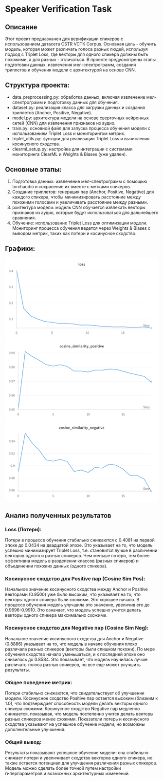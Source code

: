 # Speaker Verification Task

## Описание
Этот проект предназначен для верификации спикеров с использованием датасета CSTR VCTK Corpus. Основная цель - обучить модель, которая может различать голоса разных людей, используя подход с Triplet Loss, где векторы для одного спикера должны быть похожими, а для разных - отличаться. В проекте предусмотрены этапы подготовки данных, извлечения мел-спектрограмм, создания триплетов и обучения модели с архитектурой на основе CNN.

## Структура проекта:
- data_preprocessing.py: обработка данных, включая извлечение мел-спектрограмм и подготовку данных для обучения.
- dataset.py: реализация класса для загрузки данных и создания триплетов (Anchor, Positive, Negative).
- model.py: архитектура модели на основе сверточных нейронных сетей (CNN) для извлечения признаков из аудио.
- train.py: основной файл для запуска процесса обучения модели с использованием Triplet Loss и мониторингом метрик.
- triplet_utils.py: функции для реализации Triplet Loss и вычисления косинусного сходства.
- clearml_setup.py: настройка для интеграции с системами мониторинга ClearML и Weights & Biases (уже удален).

## Основные этапы:
1. Подготовка данных: извлечение мел-спектрограмм с помощью torchaudio и сохранение их вместе с метками спикеров.
2. Создание триплетов: генерация пар (Anchor, Positive, Negative) для каждого спикера, чтобы минимизировать расстояние между похожими голосами и увеличивать расстояние между разными.
3. рхитектура модели: модель CNN обучается извлекать векторы признаков из аудио, которые будут использоваться для дальнейшего сравнения.
4. Обучение: использование Triplet Loss для оптимизации модели. Мониторинг процесса обучения ведется через Weights & Biases с выводом метрик, таких как потери и косинусное сходство.

## Графики:
![График](img/1.png)
![График](img/2.png)
![График](img/3.png)

## Анализ полученных результатов

### Loss (Потери):

Потери в процессе обучения стабильно снижаются с 0.4081 на первой эпохе до 0.0434 на двадцатой эпохе.
Это указывает на то, что модель успешно минимизирует Triplet Loss, т.е. становится лучше в различении векторов одного и разных спикеров. Чем меньше потери, тем более эффективна модель в разделении классов (разных спикеров) и объединении похожих данных (одного спикера).

### Косинусное сходство для Positive пар (Cosine Sim Pos):

Начальное значение косинусного сходства между Anchor и Positive векторами (0.9500) уже было высоким, что указывает на то, что векторы одного спикера были схожими. Это хорошее начало.
В процессе обучения модель улучшила это значение, увеличив его до 0.9696-0.9910. Это означает, что модель успешно учится делать векторы одного спикера максимально схожими.

### Косинусное сходство для Negative пар (Cosine Sim Neg):

Начальное значение косинусного сходства для Anchor и Negative (0.8886) указывает на то, что модель в начале обучения плохо различала разных спикеров (векторы были слишком похожи).
По мере обучения сходство начало уменьшаться, и к последней эпохе оно снизилось до 0.8584. Это показывает, что модель научилась лучше различать голоса разных спикеров, но все еще может улучшить результаты.

### Общее поведение метрик:

Потери стабильно снижаются, что свидетельствует об улучшении модели.
Косинусное сходство Positive пар остается высоким (близким к 1.0), что подтверждает способность модели делать векторы одного спикера схожими.
Косинусное сходство Negative пар медленно снижается, показывая, что модель постепенно учится делать векторы разных спикеров менее схожими.
Показатели потерь и косинусного сходства указывают на успешное обучение модели, но возможны дополнительные улучшения.

### Общий вывод:

Результаты показывают успешное обучение модели: она стабильно снижает потери и увеличивает сходство векторов одного спикера, но также остается потенциал для улучшения различения разных спикеров. Модель можно сделать более точной путем настройки гиперпараметров и возможных архитектурных изменений.